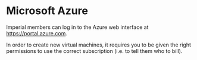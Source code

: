 # Microsoft Azure

Imperial members can log in to the Azure web interface at https://portal.azure.com.

In order to create new virtual machines, it requires you to be given the right permissions to use the correct subscription (i.e. to tell them who to bill).
